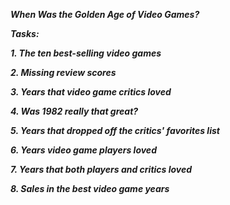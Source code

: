 ***When Was the Golden Age of Video Games?***

***Tasks:***

***1. The ten best-selling video games***

***2. Missing review scores***

***3. Years that video game critics loved***

***4. Was 1982 really that great?***

***5. Years that dropped off the critics' favorites list***

***6. Years video game players loved***

***7. Years that both players and critics loved***

***8. Sales in the best video game years***












